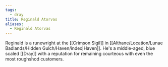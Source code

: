 ```yaml
---
tags:
  - dray
title: Reginald Atorvas
aliases:
  - Reginald Atorvas
---
```


Reginald is a runewright at the [[Crimson Sigil]] in [[Althane/Location/Lunae Badlands/Hidden Gulch/Haven/index|Haven]]. He's a middle-aged, blue scaled [[Dray]] with a reputation for remaining courteous with even the most roughshod customers.